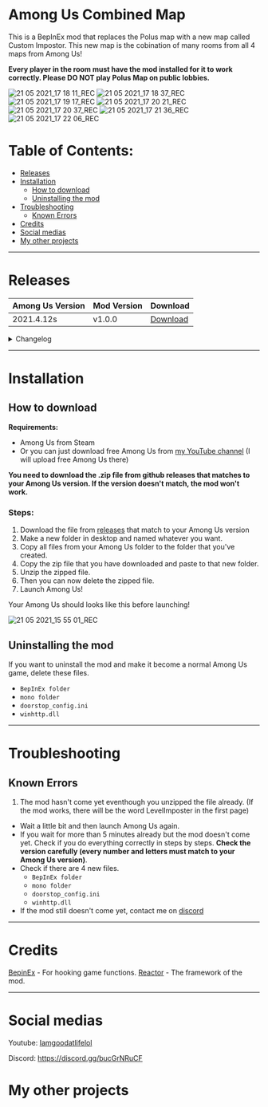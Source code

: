 # Among Us Combined Map

This is a BepInEx mod that replaces the Polus map with a new map called Custom Impostor.
This new map is the cobination of many rooms from all 4 maps from Among Us!

**Every player in the room must have the mod installed for it to work correctly. Please DO NOT play Polus Map on public lobbies.**

![21 05 2021_17 18 11_REC](https://user-images.githubusercontent.com/84431885/119312549-b4d96c00-bc9c-11eb-98d4-675d4fc32ef3.png)
![21 05 2021_17 18 37_REC](https://user-images.githubusercontent.com/84431885/119312644-d175a400-bc9c-11eb-8ab7-f0a6e62678ab.png)
![21 05 2021_17 19 17_REC](https://user-images.githubusercontent.com/84431885/119312650-d33f6780-bc9c-11eb-8546-0254aa49a735.png)
![21 05 2021_17 20 21_REC](https://user-images.githubusercontent.com/84431885/119312652-d3d7fe00-bc9c-11eb-83f9-31d3c6796088.png)
![21 05 2021_17 20 37_REC](https://user-images.githubusercontent.com/84431885/119312653-d4709480-bc9c-11eb-8caf-a5bcb6ede1de.png)
![21 05 2021_17 21 36_REC](https://user-images.githubusercontent.com/84431885/119312656-d4709480-bc9c-11eb-80e7-a7fd2dc63fe6.png)
![21 05 2021_17 22 06_REC](https://user-images.githubusercontent.com/84431885/119312657-d5092b00-bc9c-11eb-8b84-3ddfc98a47ec.png)

# Table of Contents:

- [Releases](#releases)  
- [Installation](#installation)  
  - [How to download](#how-to-download)
  - [Uninstalling the mod](#uninstalling-the-mod)
- [Troubleshooting](#troubleshooting)
  - [Known Errors](#known-errors)
- [Credits](#credits)
- [Social medias](#social-medias)
- [My other projects](#my-other-projects)
***

# Releases
| Among Us Version | Mod Version | Download
| --- | --- | ---|
| 2021.4.12s | v1.0.0 | [Download](https://github.com/IagallYT/Among-Us-Combined-Map/releases/download/1.0.0/CombinedMap1.0.0.zip)
<details>
  <summary> Changelog </summary>
 <details>
  <summary> v1.0.0 </summary>
  <ul> <li> 2021.4.12s support </li> </ul>
 </details>
  </details>
  
-----------------------

# Installation 

## How to download

**Requirements:**
- Among Us from Steam
- Or you can just download free Among Us from [my YouTube channel](https://m.youtube.com/channel/UCFZlRTzu_9BWQNw74NwZ6Lw) (I will upload free Among Us there)

**You need to download the .zip file from github releases that matches to your Among Us version.
If the version doesn't match, the mod won't work.**

### Steps:
1. Download the file from [releases](https://github.com/IagallYT/Among-Us-Combined-Map/releases) that match to your Among Us version
2. Make a new folder in desktop and named whatever you want.
3. Copy all files from your Among Us folder to the folder that you've created.
4. Copy the zip file that you have downloaded and paste to that new folder.
5. Unzip the zipped file.
6. Then you can now delete the zipped file.
7. Launch Among Us!

Your Among Us should looks like this before launching!

![21 05 2021_15 55 01_REC](https://user-images.githubusercontent.com/84431885/119111121-f7a50500-ba4c-11eb-9a4c-8ac51b7fa45e.png)

## Uninstalling the mod
If you want to uninstall the mod and make it become a normal Among Us game, delete these files.
- `BepInEx folder`
- `mono folder`
- `doorstop_config.ini`
- `winhttp.dll`
***

# Troubleshooting

## Known Errors

1. The mod hasn't come yet eventhough you unzipped the file already. (If the mod works, there will be the word LevelImposter in the first page)
- Wait a little bit and then launch Among Us again.
- If you wait for more than 5 minutes already but the mod doesn't come yet. Check if you do everything correctly in steps by steps. **Check the version carefully (every number and letters must match to your Among Us version)**.
- Check if there are 4 new files.
  - `BepInEx folder`
  - `mono folder`
  - `doorstop_config.ini`
  - `winhttp.dll`
- If the mod still doesn't come yet, contact me on [discord](https://discord.gg/bucGrNRuCF)
***

# Credits
[BepinEx](https://github.com/BepInEx/BepInEx) - For hooking game functions.
[Reactor](https://github.com/NuclearPowered/Reactor) - The framework of the mod.
***

# Social medias
Youtube: [Iamgoodatlifelol](https://m.youtube.com/channel/UCFZlRTzu_9BWQNw74NwZ6Lw)

Discord: https://discord.gg/bucGrNRuCF

# My other projects
